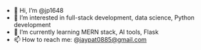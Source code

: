 - 👋 Hi, I’m @jp1648
- 👀 I’m interested in full-stack development, data science, Python development
- 🌱 I’m currently learning MERN stack, AI tools, Flask
- 📫 How to reach me: @jaypat0885@gmail.com

<!---
jp1648/jp1648 is a ✨ special ✨ repository because its `README.md` (this file) appears on your GitHub profile.
You can click the Preview link to take a look at your changes.
--->
